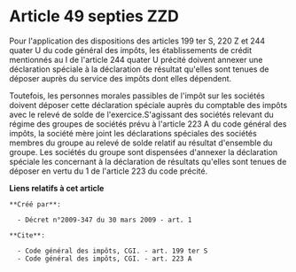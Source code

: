 # Article 49 septies ZZD

Pour l'application des dispositions des articles 199 ter S, 220 Z et 244 quater U du code général des impôts, les
établissements de crédit mentionnés au I de l'article 244 quater U précité doivent annexer une déclaration spéciale à la
déclaration de résultat qu'elles sont tenues de déposer auprès du service des impôts dont elles dépendent. 

Toutefois, les personnes morales passibles de l'impôt sur les sociétés doivent déposer cette déclaration spéciale auprès du
comptable des impôts avec le relevé de solde de l'exercice.S'agissant des sociétés relevant du régime des groupes de sociétés
prévu à l'article 223 A du code général des impôts, la société mère joint les déclarations spéciales des sociétés membres du
groupe au relevé de solde relatif au résultat d'ensemble du groupe. Les sociétés du groupe sont dispensées d'annexer la
déclaration spéciale les concernant à la déclaration de résultats qu'elles sont tenues de déposer en vertu du 1 de l'article
223 du code précité.

**Liens relatifs à cet article**

	**Créé par**:

	  - Décret n°2009-347 du 30 mars 2009 - art. 1

	**Cite**:

	  - Code général des impôts, CGI. - art. 199 ter S
	  - Code général des impôts, CGI. - art. 223 A
